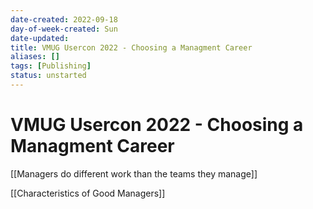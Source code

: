 ```yaml
---
date-created: 2022-09-18
day-of-week-created: Sun
date-updated: 
title: VMUG Usercon 2022 - Choosing a Managment Career
aliases: []
tags: [Publishing]
status: unstarted
---
```


# VMUG Usercon 2022 - Choosing a Managment Career

[[Managers do different work than the teams they manage]]

[[Characteristics of Good Managers]]

